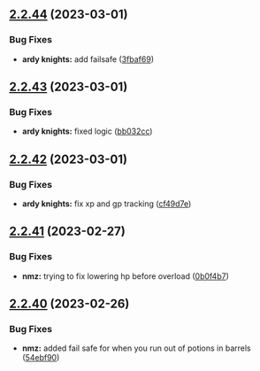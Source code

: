 ## [2.2.44](https://github.com/Torwent/wasp-free/compare/v2.2.43...v2.2.44) (2023-03-01)


### Bug Fixes

* **ardy knights:** add failsafe ([3fbaf69](https://github.com/Torwent/wasp-free/commit/3fbaf696d86f73e4f4f7ebf946ac0fbcd9b74a70))



## [2.2.43](https://github.com/Torwent/wasp-free/compare/v2.2.42...v2.2.43) (2023-03-01)


### Bug Fixes

* **ardy knights:** fixed logic ([bb032cc](https://github.com/Torwent/wasp-free/commit/bb032cc8ecd8a7a0be042493a23e00a8adaa1053))



## [2.2.42](https://github.com/Torwent/wasp-free/compare/v2.2.41...v2.2.42) (2023-03-01)


### Bug Fixes

* **ardy knights:** fix xp and gp tracking ([cf49d7e](https://github.com/Torwent/wasp-free/commit/cf49d7e8920edfe935506d2dd07516ac6b0c0f81))



## [2.2.41](https://github.com/Torwent/wasp-free/compare/v2.2.40...v2.2.41) (2023-02-27)


### Bug Fixes

* **nmz:** trying to fix lowering hp before overload ([0b0f4b7](https://github.com/Torwent/wasp-free/commit/0b0f4b7b4aee20d5c37d0b20f46a7585adb4c1d0))



## [2.2.40](https://github.com/Torwent/wasp-free/compare/v2.2.39...v2.2.40) (2023-02-26)


### Bug Fixes

* **nmz:** added fail safe for when you run out of potions in barrels ([54ebf90](https://github.com/Torwent/wasp-free/commit/54ebf9083ce0f5f5235dfe54738a831f2108d378))



